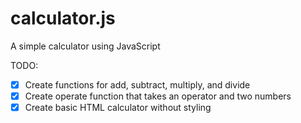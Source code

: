 # calculator.js

A simple calculator using JavaScript

TODO:

- [x] Create functions for add, subtract, multiply, and divide
- [x] Create operate function that takes an operator and two numbers
- [x] Create basic HTML calculator without styling